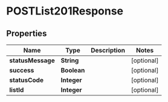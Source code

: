 

# POSTList201Response


## Properties

| Name | Type | Description | Notes |
|------------ | ------------- | ------------- | -------------|
|**statusMessage** | **String** |  |  [optional] |
|**success** | **Boolean** |  |  [optional] |
|**statusCode** | **Integer** |  |  [optional] |
|**listId** | **Integer** |  |  [optional] |



